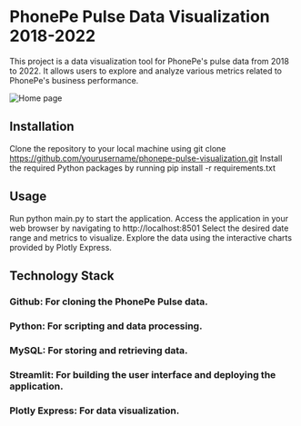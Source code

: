 # PhonePe Pulse Data Visualization 2018-2022
This project is a data visualization tool for PhonePe's pulse data from 2018 to 2022. It allows users to explore and analyze various metrics related to PhonePe's business performance.


![Home page](https://user-images.githubusercontent.com/68391060/236874799-052e1efd-0c9b-4352-826c-03215cb57202.png)



## Installation
Clone the repository to your local machine using git clone https://github.com/yourusername/phonepe-pulse-visualization.git
Install the required Python packages by running pip install -r requirements.txt

## Usage
Run python main.py to start the application.
Access the application in your web browser by navigating to http://localhost:8501
Select the desired date range and metrics to visualize.
Explore the data using the interactive charts provided by Plotly Express.

## Technology Stack
### Github: For cloning the PhonePe Pulse data.
### Python: For scripting and data processing.
### MySQL: For storing and retrieving data.
### Streamlit: For building the user interface and deploying the application.
### Plotly Express: For data visualization.

